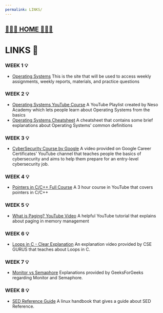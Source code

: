 ```yaml
---
permalink: LINKS/
---
```


## [ 👨🏻‍💻 HOME 👩🏻‍💻](../)

# LINKS 🔗

### WEEK 1 💡
* [Operating Systems](https://os.vlsm.org/)
  This is the site that will be used to access weekly assignments, weekly reports, materials, and practice questions
### WEEK 2 💡
* [Operating Systems YouTube Course](https://www.youtube.com/watch?v=vBURTt97EkA&list=PLBlnK6fEyqRiVhbXDGLXDk_OQAeuVcp2O)
  A YouTube Playlist created by Neso Academy which lets people learn about Operating Systems from the basics
* [Operating Systems Cheatsheet](https://github.com/Gauraviitkgp/Math-IITKGP-Resources/blob/master/Operating%20Systems%20Cheat%20Sheet.pdf)
  A cheatsheet that contains some brief explanations about Operating Systems' common definitions
### WEEK 3 💡
* [CyberSecurity Course by Google](https://www.youtube.com/watch?v=_DVVNOGYtmU)
  A video provided on Google Career Certificates' YouTube channel that teaches people the basics of cybersecurity and aims to help them prepare for an entry-level cybersecurity job.
### WEEK 4 💡
* [Pointers in C/C++ Full Course](https://www.youtube.com/watch?v=zuegQmMdy8M)
  A 3 hour course in YouTube that covers pointers in C/C++
### WEEK 5 💡
* [What is Paging? YouTube Video](https://www.youtube.com/watch?v=6c-mOFZwP_8)
  A helpful YouTube tutorial that explains about paging in memory management
### WEEK 6 💡
* [Loops in C - Clear Explanation](https://www.youtube.com/watch?v=mkuFtOB721w)
  An explanation video provided by CSE GURUS that teaches about Loops in C.
### WEEK 7 💡
* [Monitor vs Semaphore](https://www.geeksforgeeks.org/monitor-vs-semaphore/)
  Explanations provided by GeeksForGeeks regarding Monitor and Semaphore.
### WEEK 8 💡
* [SED Reference Guide](https://linuxhandbook.com/sed-reference-guide/)
  A linux handbook that gives a guide about SED Reference.

